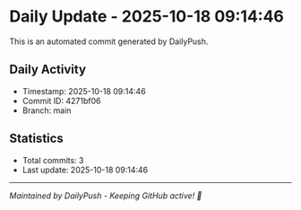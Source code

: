 # Daily Update - 2025-10-18 09:14:46

This is an automated commit generated by DailyPush.

## Daily Activity
- Timestamp: 2025-10-18 09:14:46
- Commit ID: 4271bf06
- Branch: main

## Statistics
- Total commits: 3
- Last update: 2025-10-18 09:14:46

---
*Maintained by DailyPush - Keeping GitHub active! 🚀*
